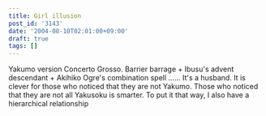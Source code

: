 ```yaml
---
title: Girl illusion
post_id: '3143'
date: '2004-08-10T02:01:00+09:00'
draft: true
tags: []
---
```


Yakumo version Concerto Grosso. Barrier barrage + Ibusu's advent descendant + Akihiko Ogre's combination spell ...... It's a husband. It is clever for those who noticed that they are not Yakumo. Those who noticed that they are not all Yakusoku is smarter. To put it that way, I also have a hierarchical relationship
